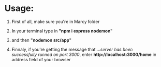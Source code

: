 # Usage:

1. First of all, make sure you're in Marcy folder

2. In your terminal type in <b>"npm i express nodemon"</b>

3. and then <b>"nodemon src/app"</b>

4. Finnaly, if you're getting the message that <i>...server has been successfully runned on port 3000</i>, enter <b>http://localhost:3000/home</b> in address field of your browser
